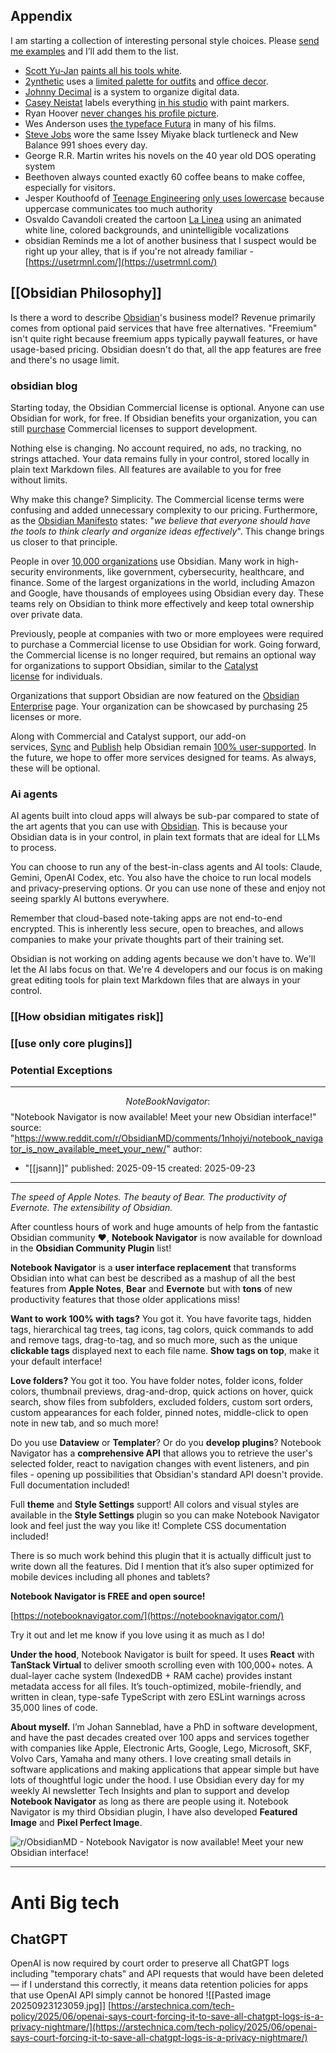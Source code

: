 ## Appendix

I am starting a collection of interesting personal style choices. Please [send me examples](https://stephango.com/about) and I’ll add them to the list.

- [Scott Yu-Jan](https://www.youtube.com/@ScottYuJan) [paints all his tools white](https://www.youtube.com/watch?v=3GBPYRG9jM0).
- [2ynthetic](https://www.youtube.com/@2ynthetic) uses a [limited palette for outfits](https://www.youtube.com/watch?v=4xMo2PsLi3c) and [office decor](https://www.youtube.com/watch?v=1RqBrl0-qOA).
- [Johnny Decimal](https://johnnydecimal.com/) is a system to organize digital data.
- [Casey Neistat](https://www.youtube.com/@casey) labels everything [in his studio](https://www.youtube.com/watch?v=vb60rrtTddQ) with paint markers.
- Ryan Hoover [never changes his profile picture](https://www.ryanhoover.me/post/why-i-never-change-my-profile-pic).
- Wes Anderson uses [the typeface Futura](https://www.marksimonson.com/notebook/view/RoyalTenenbaumsWorldofFutura) in many of his films.
- [Steve Jobs](https://en.wikipedia.org/wiki/Steve_Jobs) wore the same Issey Miyake black turtleneck and New Balance 991 shoes every day.
- George R.R. Martin writes his novels on the 40 year old DOS operating system
- Beethoven always counted exactly 60 coffee beans to make coffee, especially for visitors.
- Jesper Kouthoofd of [Teenage Engineering](https://teenage.engineering/) [only uses lowercase](https://scandinavianmind.com/feature/human-touch-interview-jesper-kouthoofd-teenage-engineering) because uppercase communicates too much authority
- Osvaldo Cavandoli created the cartoon [La Linea](https://en.wikipedia.org/wiki/La_Linea_\(TV_series\)) using an animated white line, colored backgrounds, and unintelligible vocalizations
- obsidian Reminds me a lot of another business that I suspect would be right up your alley, that is if you're not already familiar - [https://usetrmnl.com/](https://usetrmnl.com/)
  
## [[Obsidian Philosophy]] 
Is there a word to describe [Obsidian](https://www.linkedin.com/company/obsidianmd/)'s business model? Revenue primarily comes from optional paid services that have free alternatives. "Freemium" isn't quite right because freemium apps typically paywall features, or have usage-based pricing. Obsidian doesn't do that, all the app features are free and there's no usage limit.
### obsidian blog 
Starting today, the Obsidian Commercial license is optional. Anyone can use Obsidian for work, for free. If Obsidian benefits your organization, you can still [purchase](https://obsidian.md/buy/license) Commercial licenses to support development.

Nothing else is changing. No account required, no ads, no tracking, no strings attached. Your data remains fully in your control, stored locally in plain text Markdown files. All features are available to you for free without limits.

Why make this change? Simplicity. The Commercial license terms were confusing and added unnecessary complexity to our pricing. Furthermore, as the [Obsidian Manifesto](https://obsidian.md/about) states: "_we believe that everyone should have the tools to think clearly and organize ideas effectively_". This change brings us closer to that principle.

People in over [10,000 organizations](https://obsidian.md/enterprise) use Obsidian. Many work in high-security environments, like government, cybersecurity, healthcare, and finance. Some of the largest organizations in the world, including Amazon and Google, have thousands of employees using Obsidian every day. These teams rely on Obsidian to think more effectively and keep total ownership over private data.

Previously, people at companies with two or more employees were required to purchase a Commercial license to use Obsidian for work. Going forward, the Commercial license is no longer required, but remains an optional way for organizations to support Obsidian, similar to the [Catalyst license](https://help.obsidian.md/Licenses+and+payment/Catalyst+license) for individuals.

Organizations that support Obsidian are now featured on the [Obsidian Enterprise](https://obsidian.md/enterprise) page. Your organization can be showcased by purchasing 25 licenses or more.

Along with Commercial and Catalyst support, our add-on services, [Sync](https://obsidian.md/sync) and [Publish](https://obsidian.md/publish) help Obsidian remain [100% user-supported](https://stephango.com/vcware). In the future, we hope to offer more services designed for teams. As always, these will be optional.

### Ai agents
AI agents built into cloud apps will always be sub-par compared to state of the art agents that you can use with [Obsidian](https://www.linkedin.com/company/obsidianmd/). This is because your Obsidian data is in your control, in plain text formats that are ideal for LLMs to process.  
  
You can choose to run any of the best-in-class agents and AI tools: Claude, Gemini, OpenAI Codex, etc. You also have the choice to run local models and privacy-preserving options. Or you can use none of these and enjoy not seeing sparkly AI buttons everywhere.  
  
Remember that cloud-based note-taking apps are not end-to-end encrypted. This is inherently less secure, open to breaches, and allows companies to make your private thoughts part of their training set.  
  
Obsidian is not working on adding agents because we don't have to. We'll let the AI labs focus on that. We're 4 developers and our focus is on making great editing tools for plain text Markdown files that are always in your control.

### [[How obsidian mitigates risk]]
### [[use only core plugins]]

### Potential Exceptions

---
$$NoteBook Navigator:$$ "Notebook Navigator is now available! Meet your new Obsidian interface!"
source: "https://www.reddit.com/r/ObsidianMD/comments/1nhojyi/notebook_navigator_is_now_available_meet_your_new/"
author:
  - "[[jsann]]"
published: 2025-09-15
created: 2025-09-23

---
*The speed of Apple Notes. The beauty of Bear. The productivity of Evernote. The extensibility of Obsidian.*

After countless hours of work and huge amounts of help from the fantastic Obsidian community ❤️, **Notebook Navigator** is now available for download in the **Obsidian Community Plugin** list!

**Notebook Navigator** is a **user interface replacement** that transforms Obsidian into what can best be described as a mashup of all the best features from **Apple Notes**, **Bear** and **Evernote** but with **tons** of new productivity features that those older applications miss!

**Want to work 100% with tags?** You got it. You have favorite tags, hidden tags, hierarchical tag trees, tag icons, tag colors, quick commands to add and remove tags, drag-to-tag, and so much more, such as the unique **clickable tags** displayed next to each file name. **Show tags on top**, make it your default interface!

**Love folders?** You got it too. You have folder notes, folder icons, folder colors, thumbnail previews, drag-and-drop, quick actions on hover, quick search, show files from subfolders, excluded folders, custom sort orders, custom appearances for each folder, pinned notes, middle-click to open note in new tab, and so much more!

Do you use **Dataview** or **Templater**? Or do you **develop plugins**? Notebook Navigator has a **comprehensive API** that allows you to retrieve the user's selected folder, react to navigation changes with event listeners, and pin files - opening up possibilities that Obsidian's standard API doesn't provide. Full documentation included!

Full **theme** and **Style Settings** support! All colors and visual styles are available in the **Style Settings** plugin so you can make Notebook Navigator look and feel just the way you like it! Complete CSS documentation included!

There is so much work behind this plugin that it is actually difficult just to write down all the features. Did I mention that it’s also super optimized for mobile devices including all phones and tablets? 

**Notebook Navigator is FREE and open source!**

[https://notebooknavigator.com/](https://notebooknavigator.com/)

Try it out and let me know if you love using it as much as I do!

**Under the hood**, Notebook Navigator is built for speed. It uses **React** with **TanStack Virtual** to deliver smooth scrolling even with 100,000+ notes. A dual-layer cache system (IndexedDB + RAM cache) provides instant metadata access for all files. It’s touch-optimized, mobile-friendly, and written in clean, type-safe TypeScript with zero ESLint warnings across 35,000 lines of code.

**About myself.** I’m Johan Sanneblad, have a PhD in software development, and have the past decades created over 100 apps and services together with companies like Apple, Electronic Arts, Google, Lego, Microsoft, SKF, Volvo Cars, Yamaha and many others. I love creating small details in software applications and making applications that appear simple but have lots of thoughtful logic under the hood. I use Obsidian every day for my weekly AI newsletter Tech Insights and plan to support and develop **Notebook Navigator** as long as there are people using it. Notebook Navigator is my third Obsidian plugin, I have also developed **Featured Image** and **Pixel Perfect Image**.

![r/ObsidianMD - Notebook Navigator is now available! Meet your new Obsidian interface!](https://preview.redd.it/notebook-navigator-is-now-available-meet-your-new-obsidian-v0-ajqh2oz1hcpf1.png?width=640&crop=smart&auto=webp&s=6f6640e8b615c448a7ba37d1f2de0fcc82c15e62)

---


# Anti Big tech

## ChatGPT
OpenAI is now required by court order to preserve all ChatGPT logs including "temporary chats" and API requests that would have been deleted — if I understand this correctly, it means data retention policies for apps that use OpenAI API simply cannot be honored
![[Pasted image 20250923123059.jpg]]
[https://arstechnica.com/tech-policy/2025/06/openai-says-court-forcing-it-to-save-all-chatgpt-logs-is-a-privacy-nightmare/](https://arstechnica.com/tech-policy/2025/06/openai-says-court-forcing-it-to-save-all-chatgpt-logs-is-a-privacy-nightmare/)